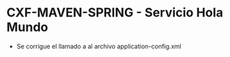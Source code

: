 # CXF-MAVEN-SPRING - Servicio Hola Mundo

- Se corrigue el llamado a al archivo application-config.xml